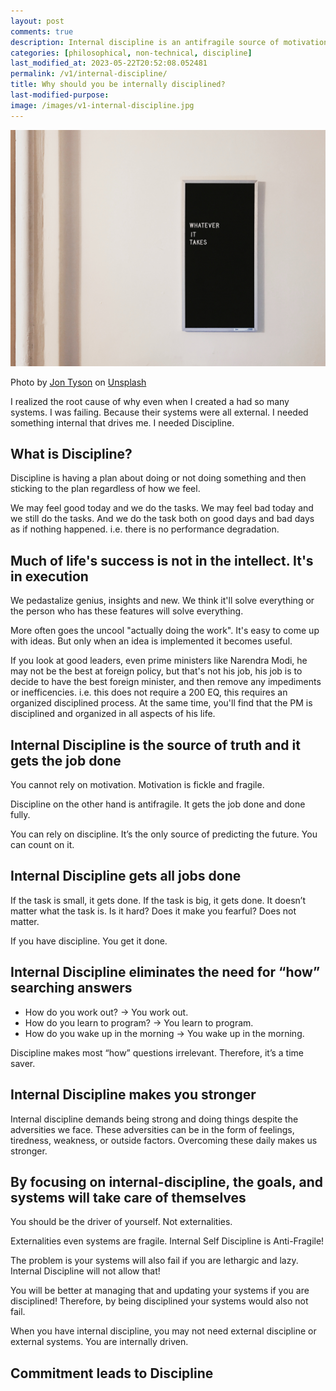 ```yaml
---
layout: post
comments: true
description: Internal discipline is an antifragile source of motivation that gets the job done, eliminates the need for "how" questions, makes you stronger, and allows you to focus on achieving your goals without relying on external systems or motivators.
categories: [philosophical, non-technical, discipline]
last_modified_at: 2023-05-22T20:52:08.052481
permalink: /v1/internal-discipline/
title: Why should you be internally disciplined?
last-modified-purpose: 
image: /images/v1-internal-discipline.jpg
---
```


![](/images/v1-internal-discipline.jpg)

Photo by <a href="https://unsplash.com/@jontyson?utm_source=unsplash&utm_medium=referral&utm_content=creditCopyText">Jon Tyson</a> on <a href="https://unsplash.com/s/photos/hard-work?utm_source=unsplash&utm_medium=referral&utm_content=creditCopyText">Unsplash</a>
  
I realized the root cause of why even when I created a had so many systems. I was failing. Because their systems were all external. I needed something internal that drives me. I needed Discipline.

## What is Discipline?

Discipline is having a plan about doing or not doing something and then sticking to the plan regardless of how we feel.

We may feel good today and we do the tasks. We may feel bad today and we still do the tasks. And we do the task both on good days and bad days as if nothing happened. i.e. there is no performance degradation.

## Much of life's success is not in the intellect. It's in execution

We pedastalize genius, insights and new. We think it'll solve everything or the person who has these features will solve everything.

More often goes the uncool "actually doing the work". It's easy to come up with ideas. But only when an idea is implemented it becomes useful.

If you look at good leaders, even prime ministers like Narendra Modi, he may not be the best at foreign policy, but that's not his job, his job is to decide to have the best foreign minister, and then remove any impediments or inefficencies. i.e. this does not require a 200 EQ, this requires an organized disciplined process. At the same time, you'll find that the PM is disciplined and organized in all aspects of his life.

## Internal Discipline is the source of truth and it gets the job done

You cannot rely on motivation. Motivation is fickle and fragile.

Discipline on the other hand is antifragile. It gets the job done and done fully.

You can rely on discipline. It’s the only source of predicting the future. You can count on it.

## Internal Discipline gets all jobs done

If the task is small, it gets done. If the task is big, it gets done. It doesn’t matter what the task is. Is it hard? Does it make you fearful? Does not matter.

If you have discipline. You get it done.

## Internal Discipline eliminates the need for “how” searching answers

- How do you work out? → You work out.
- How do you learn to program? → You learn to program.
- How do you wake up in the morning → You wake up in the morning.

Discipline makes most “how” questions irrelevant. Therefore, it’s a time saver.

## Internal Discipline makes you stronger

Internal discipline demands being strong and doing things despite the adversities we face. These adversities can be in the form of feelings, tiredness, weakness, or outside factors. Overcoming these daily makes us stronger.

## By focusing on internal-discipline, the goals, and systems will take care of themselves

You should be the driver of yourself. Not externalities.

Externalities even systems are fragile. Internal Self Discipline is Anti-Fragile!

The problem is your systems will also fail if you are lethargic and lazy. Internal Discipline will not allow that!

You will be better at managing that and updating your systems if you are disciplined! Therefore, by being disciplined your systems would also not fail.

When you have internal discipline, you may not need external discipline or external systems. You are internally driven.

## Commitment leads to Discipline
